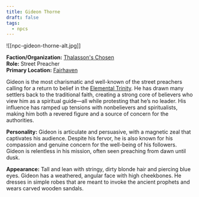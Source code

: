 ```yaml
---
title: Gideon Thorne
draft: false
tags:
  - npcs
---
```

![[npc-gideon-thorne-alt.jpg]]

**Faction/Organization:** [Thalasson's Chosen](thalassons-chosen.md)<br>
**Role:** Street Preacher<br>
**Primary Location:** [Fairhaven](fairhaven)

Gideon is the most charismatic and well-known of the street preachers calling for a return to belief in the [Elemental Trinity](elemental-trinity.md). He has drawn many settlers back to the traditional faith, creating a strong core of believers who view him as a spiritual guide—all while protesting that he’s no leader. His influence has ramped up tensions with nonbelievers and spiritualists, making him both a revered figure and a source of concern for the authorities.

**Personality:** Gideon is articulate and persuasive, with a magnetic zeal that captivates his audience. Despite his fervor, he is also known for his compassion and genuine concern for the well-being of his followers. Gideon is relentless in his mission, often seen preaching from dawn until dusk.

**Appearance:** Tall and lean with stringy, dirty blonde hair and piercing blue eyes. Gideon has a weathered, angular face with high cheekbones. He dresses in simple robes that are meant to invoke the ancient prophets and wears carved wooden sandals.
